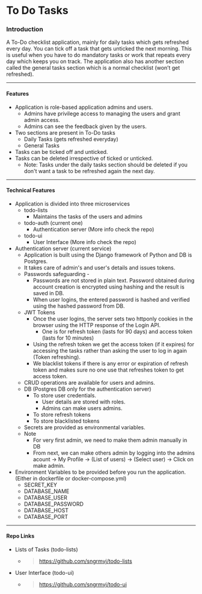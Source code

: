 
# To Do Tasks

### Introduction
A To-Do checklist application, mainly for daily tasks which gets refreshed every day. You can tick off a task that gets unticked the next morning. This is useful when you have to do mandatory tasks or work that repeats every day which keeps you on track. The application also has another section called the general tasks section which is a normal checklist (won’t get refreshed).

---

#### Features
- Application is role-based application admins and users.
    - Admins have privilege access to managing the users and grant admin access.
    - Admins can see the feedback given by the users.
- Two sections are present in To-Do tasks
    - Daily Tasks (gets refreshed everyday)
    - General Tasks
- Tasks can be ticked off and unticked.
- Tasks can be deleted irrespective of ticked or unticked.
    - Note: Tasks under the daily tasks section should be deleted if you don't want a task to be refreshed again the next day.

---

#### Technical Features
- Application is divided into three microservices
    - todo-lists 
        - Maintains the tasks of the users and admins
    - todo-auth (current one)
        - Authentication server (More info check the repo)
    - todo-ui
        - User Interface (More info check the repo)
- Authentication server (current service)
    - Application is built using the Django framework of Python and DB is Postgres.
    - It takes care of admin's and user's details and issues tokens.
    - Passwords safeguarding - 
        - Passwords are not stored in plain text. Password obtained during account creation is encrypted using hashing and the result is saved in DB.
        - When user logins, the entered password is hashed and verified using the hashed password from DB.
    - JWT Tokens 
        - Once the user logins, the server sets two httponly cookies in the browser using the HTTP response of the Login API.
            - One is for refresh token (lasts for 90 days) and access token (lasts for 10 minutes)
        - Using the refresh token we get the access token (if it expires) for accessing the tasks rather than asking the user to log in again (Token refreshing).
        - We blacklist tokens if there is any error or expiration of refresh token and makes sure no one use that refreshes token to get access token.
    - CRUD operations are available for users and admins.
    - DB (Postgres DB only for the authentication server)
        - To store user credentials.
            - User details are stored with roles.
            - Admins can make users admins.
        - To store refresh tokens
        - To store blacklisted tokens
    - Secrets are provided as environmental variables.
    - Note 
        - For very first admin, we need to make them admin manually in DB
        - From next, we can make others admin by logging into the admins acount -> My Profile -> (List of users) -> (Select user) -> Click on make admin.
- Environment Variables to be provided before you run the application. (Either in dockerfile or docker-compose.yml)
    - SECRET_KEY
    - DATABASE_NAME
    - DATABASE_USER
    - DATABASE_PASSWORD
    - DATABASE_HOST
    - DATABASE_PORT


---

#### Repo Links
- Lists of Tasks (todo-lists)
    - > https://github.com/sngrmvj/todo-lists
- User Interface (todo-ui)
    - > https://github.com/sngrmvj/todo-ui



